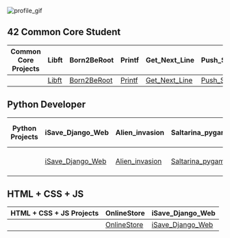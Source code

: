 ![profile_gif](https://mir-s3-cdn-cf.behance.net/project_modules/1400/b32a8c179531059.64fb11033cc3c.gif)

## 42 Common Core Student

| **Common Core Projects** | Libft | Born2BeRoot | Printf | Get_Next_Line | Push_Swap | Pipex |
|---|---|---|---|---|---|---|
| | [Libft](https://github.com/markelberg/libft) | [Born2BeRoot](https://github.com/markelberg/Born2beroot42) | [Printf](https://github.com/markelberg/ft_printf) | [Get_Next_Line](https://github.com/markelberg/get_next_line) | [Push_Swap](https://github.com/markelberg/push_swap) | [Pipex](https://github.com/markelberg/pipex) |

## Python Developer

| **Python Projects** | iSave_Django_Web | Alien_invasion | Saltarina_pygame | Scikit, Pandas & Matplotlib | Django_apps |
|---|---|---|---|---|---|
| | [iSave_Django_Web](https://github.com/markelberg/iSave-gestor-de-gastos-) | [Alien_invasion](https://github.com/markelberg/Alien_invasion_game) | [Saltarina_pygame](https://github.com/markelberg/Saltarina_game) | [Scikit, Pandas & Matplotlib](https://github.com/markelberg/scikit-matplotlib-pandas) | [Django_apps](https://github.com/markelberg/Django_apps) |

## HTML + CSS + JS

| **HTML + CSS + JS Projects** | OnlineStore | iSave_Django_Web |
|---|---|---|
| | [OnlineStore](https://github.com/markelberg/My-WebStore) | [iSave_Django_Web](https://github.com/markelberg/iSave-gestor-de-gastos-) |
